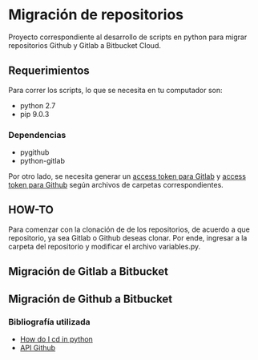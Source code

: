 # Migración de repositorios
Proyecto correspondiente al desarrollo de scripts en python para migrar repositorios Github y Gitlab a Bitbucket Cloud.
## Requerimientos
Para correr los scripts, lo que se necesita en tu computador son:
* python 2.7
* pip 9.0.3
### Dependencias
* pygithub
* python-gitlab

Por otro lado, se necesita generar un [access token para Gitlab](https://docs.gitlab.com/ee/user/profile/personal_access_tokens.html) y [access token para Github](https://help.github.com/articles/creating-a-personal-access-token-for-the-command-line/) según archivos de carpetas correspondientes.

## HOW-TO
Para comenzar con la clonación de de los repositorios, de acuerdo a que repositorio, ya sea Gitlab o Github deseas clonar. Por ende, ingresar a la carpeta del repositorio y modificar el archivo variables.py.

## Migración de Gitlab a Bitbucket
## Migración de Github a Bitbucket

### Bibliografía utilizada
* [How do I cd in python](https://stackoverflow.com/questions/431684/how-do-i-cd-in-python)
* [API Github](https://developer.github.com/v3/)